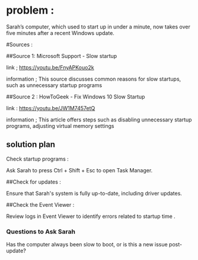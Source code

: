 # problem :
Sarah’s computer, which used to start up in under a minute, now takes over five minutes after a recent Windows update.

#Sources :

 ##Source 1: Microsoft Support - Slow startup
 

 link ; https://youtu.be/FnyAPKouo2k
 
 information ; This source discusses common reasons for slow startups, such as unnecessary startup programs 
 
##Source 2 :  HowToGeek - Fix Windows 10 Slow Startup

link : https://youtu.be/JW1M7457etQ

information ; This article offers steps such as disabling unnecessary startup programs, adjusting virtual memory settings

## solution plan 

Check startup programs :

Ask Sarah to press Ctrl + Shift + Esc to open Task Manager.

##Check for updates :

Ensure that Sarah's system is fully up-to-date, including driver updates.

##Check the Event Viewer :

Review logs in Event Viewer to identify errors related to startup time .

### Questions to Ask Sarah 

Has the computer always been slow to boot, or is this a new issue post-update?



